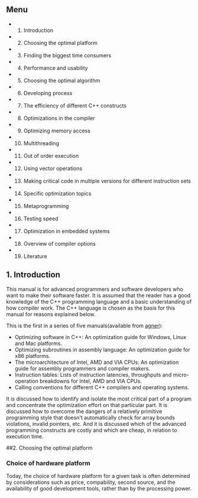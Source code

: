 ## Menu
- 1. Introduction
- 2. Choosing the optimal platform
- 3. Finding the biggest time consumers
- 4. Performance and usability
- 5. Choosing the optimal algorithm
- 6. Developing process
- 7. The efficiency of different C++ constructs
- 8. Optimizations in the compiler
- 9. Optimizing memory access
- 10. Multithreading
- 11. Out of order execution
- 12. Using vector operations
- 13. Making critical code in multiple versions for different instruction sets
- 14. Specific optimization topics
- 15. Metaprogramming
- 16. Testing speed
- 17. Optimization in embedded systems
- 18. Overview of compiler options
- 19. Literature

## 1. Introduction
This manual is for advanced programmers and software developers who want to make their software faster. 
It is assumed that the reader has a good knowledge of the C++ programming language and a basic understanding 
of how compiler work. The C++ language is chosen as the basis for this manual for reasons explained below.


This is the first in a series of five manuals(available from [agner](http://www.agner.org/optimize/)):

- Optimizing software in C++: An optimization guide for Windows, Linux and Mac platforms.
- Optimizing subroutines in assembly language: An optimization guide for x86 platforms.
- The microarchitecture of Intel, AMD and VIA CPUs: An optimization guide for assembly programmers and compiler makers.
- Instruction tables: Lists of instruction latencies, throughputs and micro-operation breakdowns for Intel, AMD and VIA CPUs.
- Calling conventions for different C++ compilers and operating systems.
 
It is discussed how to identify and isolate the most critical part of a program and concentrate the optimization effort on that particular part. It is discussed how to overcome the dangers of a relatively primitive programming style that doesn't automatically check for array bounds violations, invalid pointers, etc. And it is discussed which of the advanced programming constructs are costly and which are cheap, in relation to execution time.

##2. Choosing the optimal platform
### Choice of hardware platform
Today, the choice of hardware platform for a given task is often determined by considerations such as price, compability, second source, and the availability of good development tools, rather than by the processing power.